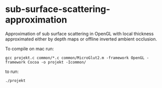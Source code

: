 sub-surface-scattering-approximation
====================================

Approximation of sub surface scattering in OpenGL with local thickness approximated either by depth maps or offline inverted ambient occlusion. 


To compile on mac run:

```
gcc projekt.c common/*.c common/MicroGlut2.m -framework OpenGL -framework Cocoa -o projekt -Icommon/
```

to run:

```
./projekt
```
